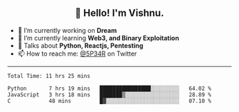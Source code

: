 <h2 align="center">👋 Hello! I'm Vishnu.</h2>


- 🔭 I’m currently working on **Dream**
- 🌱 I’m currently learning **Web3, and Binary Exploitation**
- 💬 Talks about **Python, Reactjs, Pentesting**
- 📫 How to reach me: [@5P34R](https://twitter.com/Vishnu27302693) on Twitter

---
<!--START_SECTION:waka-->

```text
Total Time: 11 hrs 25 mins

Python       7 hrs 19 mins   ████████████████░░░░░░░░░   64.02 %
JavaScript   3 hrs 18 mins   ███████▒░░░░░░░░░░░░░░░░░   28.89 %
C            48 mins         █▓░░░░░░░░░░░░░░░░░░░░░░░   07.10 %
```

<!--END_SECTION:waka-->
